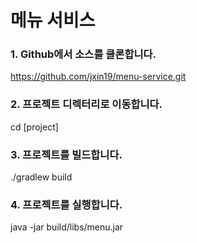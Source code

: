 # 메뉴 서비스

### 1. Github에서 소스를 클론합니다.

https://github.com/jxin19/menu-service.git

### 2. 프로젝트 디렉터리로 이동합니다.

cd [project]

### 3. 프로젝트를 빌드합니다.

./gradlew build

### 4. 프로젝트를 실행합니다.

java -jar build/libs/menu.jar

